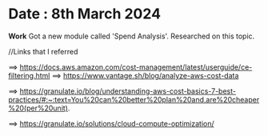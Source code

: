 # Date : 8th March 2024

**Work**
Got a new module called 'Spend Analysis'.
Researched on this topic. 

//Links that I referred 

==> https://docs.aws.amazon.com/cost-management/latest/userguide/ce-filtering.html
==> https://www.vantage.sh/blog/analyze-aws-cost-data

==> https://granulate.io/blog/understanding-aws-cost-basics-7-best-practices/#:~:text=You%20can%20better%20plan%20and,are%20cheaper%20(per%20unit).

==> https://granulate.io/solutions/cloud-compute-optimization/